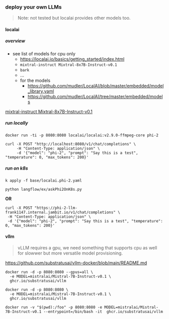### deploy your own LLMs

> Note: not tested but localai provides other models too.

#### localai

##### overview

- see list of models for cpu only
  - https://localai.io/basics/getting_started/index.html
  - `mixtral-instruct Mixtral-8x7B-Instruct-v0.1`
  - `bark`
  - ...
  - for the models
    - https://github.com/mudler/LocalAI/blob/master/embedded/model_library.yaml
    - https://github.com/mudler/LocalAI/tree/master/embedded/models

[ mixtral-instruct Mixtral-8x7B-Instruct-v0.1](https://itnext.io/k8sgpt-localai-unlock-kubernetes-superpowers-for-free-584790de9b65)

##### run locally

```
docker run -ti -p 8080:8080 localai/localai:v2.9.0-ffmpeg-core phi-2
```

```
curl -X POST "http://localhost:8080/v1/chat/completions" \
     -H "Content-Type: application/json" \
     -d '{"model": "phi-2", "prompt": "Say this is a test", "temperature": 0, "max_tokens": 200}'
```

##### run on k8s

`k apply -f base/localai.phi-2.yaml `

`python langflow/ex/askPhi2OnK8s.py`

**OR**

```
curl -X POST "https://phi-2-llm-frank1147.internal.jambit.io/v1/chat/completions" \
 -H "Content-Type: application/json" \
 -d '{"model": "phi-2", "prompt": "Say this is a test", "temperature": 0, "max_tokens": 200}'

```

#### vllm

> vLLM requires a gpu, we need something that supports cpu as well for slowwer but more versatile model provisioning.

https://github.com/substratusai/vllm-docker/blob/main/README.md

```
docker run -d -p 8080:8080 --gpus=all \
  -e MODEL=mistralai/Mistral-7B-Instruct-v0.1 \
  ghcr.io/substratusai/vllm

docker run -d -p 8080:8080 \
  -e MODEL=mistralai/Mistral-7B-Instruct-v0.1 \
  ghcr.io/substratusai/vllm

docker run -v "$(pwd):/foo" -p 8080:8080 -e MODEL=mistralai/Mistral-7B-Instruct-v0.1 --entrypoint=/bin/bash -it  ghcr.io/substratusai/vllm

```
